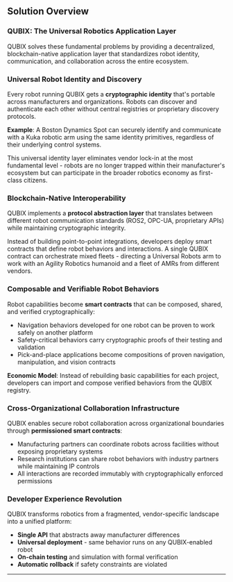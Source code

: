 ## Solution Overview

### QUBIX: The Universal Robotics Application Layer

QUBIX solves these fundamental problems by providing a decentralized, blockchain-native application layer that standardizes robot identity, communication, and collaboration across the entire ecosystem.

### Universal Robot Identity and Discovery

Every robot running QUBIX gets a **cryptographic identity** that's portable across manufacturers and organizations. Robots can discover and authenticate each other without central registries or proprietary discovery protocols.

**Example**: A Boston Dynamics Spot can securely identify and communicate with a Kuka robotic arm using the same identity primitives, regardless of their underlying control systems.

This universal identity layer eliminates vendor lock-in at the most fundamental level - robots are no longer trapped within their manufacturer's ecosystem but can participate in the broader robotics economy as first-class citizens.

### Blockchain-Native Interoperability

QUBIX implements a **protocol abstraction layer** that translates between different robot communication standards (ROS2, OPC-UA, proprietary APIs) while maintaining cryptographic integrity.

Instead of building point-to-point integrations, developers deploy smart contracts that define robot behaviors and interactions. A single QUBIX contract can orchestrate mixed fleets - directing a Universal Robots arm to work with an Agility Robotics humanoid and a fleet of AMRs from different vendors.

### Composable and Verifiable Robot Behaviors

Robot capabilities become **smart contracts** that can be composed, shared, and verified cryptographically:

- Navigation behaviors developed for one robot can be proven to work safely on another platform
- Safety-critical behaviors carry cryptographic proofs of their testing and validation
- Pick-and-place applications become compositions of proven navigation, manipulation, and vision contracts

**Economic Model**: Instead of rebuilding basic capabilities for each project, developers can import and compose verified behaviors from the QUBIX registry.

### Cross-Organizational Collaboration Infrastructure

QUBIX enables secure robot collaboration across organizational boundaries through **permissioned smart contracts**:

- Manufacturing partners can coordinate robots across facilities without exposing proprietary systems
- Research institutions can share robot behaviors with industry partners while maintaining IP controls
- All interactions are recorded immutably with cryptographically enforced permissions

### Developer Experience Revolution

QUBIX transforms robotics from a fragmented, vendor-specific landscape into a unified platform:

- **Single API** that abstracts away manufacturer differences
- **Universal deployment** - same behavior runs on any QUBIX-enabled robot
- **On-chain testing** and simulation with formal verification
- **Automatic rollback** if safety constraints are violated

---

